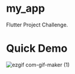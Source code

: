 # my_app
Flutter Project Challenge.

# Quick Demo
![ezgif com-gif-maker (1)](https://user-images.githubusercontent.com/25352114/160041893-81d2d111-99c3-48a4-9a3d-fbb27ba8625a.gif)

